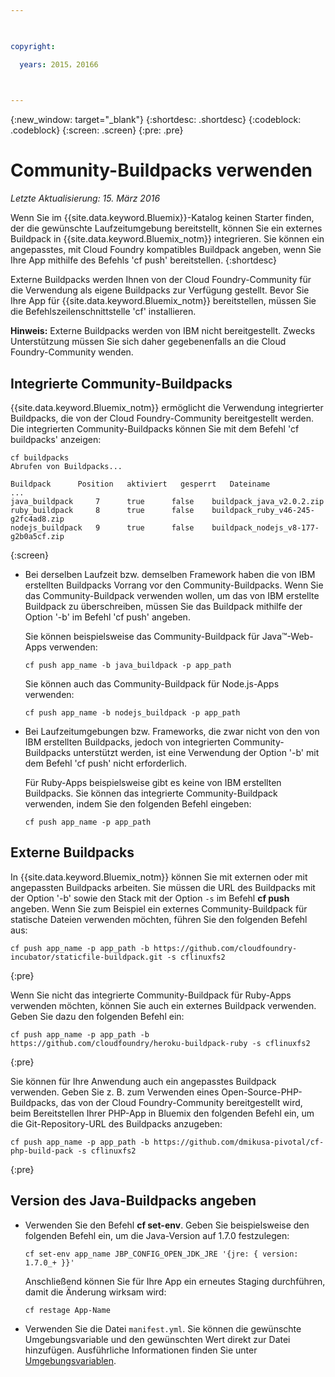 ```yaml
---

 

copyright:

  years: 2015，20166

 

---
```


{:new_window: target="_blank"}
{:shortdesc: .shortdesc}
{:codeblock: .codeblock}
{:screen: .screen}
{:pre: .pre}

# Community-Buildpacks verwenden
*Letzte Aktualisierung: 15. März 2016*

Wenn Sie im {{site.data.keyword.Bluemix}}-Katalog keinen Starter finden, der die gewünschte Laufzeitumgebung bereitstellt, können Sie ein externes Buildpack in {{site.data.keyword.Bluemix_notm}} integrieren. Sie können ein angepasstes, mit Cloud Foundry kompatibles Buildpack angeben, wenn Sie Ihre App mithilfe des Befehls 'cf push' bereitstellen.
{:shortdesc}

Externe Buildpacks werden Ihnen von der Cloud Foundry-Community für die Verwendung als eigene Buildpacks zur Verfügung gestellt. Bevor Sie Ihre App für {{site.data.keyword.Bluemix_notm}} bereitstellen, müssen Sie die Befehlszeilenschnittstelle 'cf' installieren.

**Hinweis:** Externe Buildpacks werden von IBM nicht bereitgestellt. Zwecks Unterstützung müssen Sie sich daher gegebenenfalls an die Cloud Foundry-Community wenden.

## Integrierte Community-Buildpacks

{{site.data.keyword.Bluemix_notm}} ermöglicht die Verwendung integrierter Buildpacks, die von der Cloud Foundry-Community bereitgestellt werden. Die integrierten Community-Buildpacks können Sie mit dem Befehl 'cf buildpacks' anzeigen:

```
cf buildpacks
Abrufen von Buildpacks...

Buildpack      Position   aktiviert   gesperrt   Dateiname
...
java_buildpack     7      true      false    buildpack_java_v2.0.2.zip
ruby_buildpack     8      true      false    buildpack_ruby_v46-245-g2fc4ad8.zip
nodejs_buildpack   9      true      false    buildpack_nodejs_v8-177-g2b0a5cf.zip
```
{:screen}

<ul>

<li>
Bei derselben Laufzeit bzw. demselben Framework haben die von IBM erstellten Buildpacks Vorrang vor den Community-Buildpacks. Wenn Sie das Community-Buildpack verwenden wollen, um das von IBM erstellte Buildpack zu überschreiben, müssen Sie das Buildpack mithilfe der Option '-b' im Befehl 'cf push' angeben.
<p>Sie können beispielsweise das Community-Buildpack für Java™-Web-Apps verwenden:</p>
<pre class="pre"><code>cf push app_name -b java_buildpack -p app_path</code></pre>
<p>Sie können auch das Community-Buildpack für Node.js-Apps verwenden:</p>
<pre class="pre"><code>cf push app_name -b nodejs_buildpack -p app_path</code></pre>
</li>

<li>
<p>Bei Laufzeitumgebungen bzw. Frameworks, die zwar nicht von den von IBM erstellten Buildpacks, jedoch von integrierten Community-Buildpacks unterstützt werden, ist eine Verwendung der Option '-b' mit dem Befehl 'cf push' nicht erforderlich.</p><p>Für Ruby-Apps beispielsweise gibt es keine von IBM erstellten Buildpacks. Sie können das integrierte Community-Buildpack verwenden, indem Sie den folgenden Befehl eingeben:</p>
<pre class="pre"><code>cf push app_name -p app_path</code></pre>
</li>
</ul>

## Externe Buildpacks

In {{site.data.keyword.Bluemix_notm}} können Sie mit externen oder mit angepassten Buildpacks arbeiten. Sie müssen die URL des Buildpacks mit der Option '-b' sowie den Stack mit der Option ```-s``` im Befehl **cf push** angeben. Wenn Sie zum Beispiel ein externes Community-Buildpack für statische Dateien verwenden möchten, führen Sie den folgenden Befehl aus:

```
cf push app_name -p app_path -b https://github.com/cloudfoundry-incubator/staticfile-buildpack.git -s cflinuxfs2
```
{:pre}

Wenn Sie nicht das integrierte Community-Buildpack für Ruby-Apps verwenden möchten, können Sie auch ein externes Buildpack verwenden. Geben Sie dazu den folgenden Befehl ein:

```
cf push app_name -p app_path -b https://github.com/cloudfoundry/heroku-buildpack-ruby -s cflinuxfs2
```
{:pre}

Sie können für Ihre Anwendung auch ein angepasstes Buildpack verwenden. Geben Sie z. B. zum Verwenden eines Open-Source-PHP-Buildpacks, das von der Cloud Foundry-Community bereitgestellt wird, beim Bereitstellen Ihrer PHP-App in Bluemix den folgenden Befehl ein, um die Git-Repository-URL des Buildpacks anzugeben:

```
cf push app_name -p app_path -b https://github.com/dmikusa-pivotal/cf-php-build-pack -s cflinuxfs2
```
{:pre}

## Version des Java-Buildpacks angeben

<ul>
<li>
Verwenden Sie den Befehl <strong>cf set-env</strong>. Geben Sie beispielsweise den folgenden Befehl ein, um die Java-Version auf 1.7.0 festzulegen:
<pre class="pre"><code>cf set-env app_name JBP_CONFIG_OPEN_JDK_JRE &#39;{jre: { version: 1.7.0_+ }}&#39;</code></pre>
<p>Anschließend können Sie für Ihre App ein erneutes Staging durchführen, damit die Änderung wirksam wird:</p>
<pre class="pre"><code>cf restage App-Name</code></pre>
</li>
<li>
Verwenden Sie die Datei <code>manifest.yml</code>. Sie können die gewünschte Umgebungsvariable und den gewünschten Wert direkt zur Datei hinzufügen. Ausführliche Informationen finden Sie unter <a href="https://docs.cloudfoundry.org/devguide/deploy-apps/manifest.html#env-block">Umgebungsvariablen</a>.</li></ul>
  

